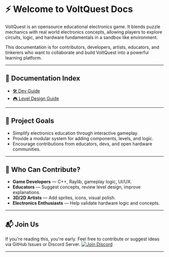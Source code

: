# ⚡ Welcome to VoltQuest Docs

VoltQuest is an opensource educational electronics game.
It blends puzzle mechanics with real world electronics concepts, allowing players to explore circuits, logic, and hardware fundamentals in a sandbox like environment.

This documentation is for contributors, developers, artists, educators, and tinkerers who want to collaborate and build VoltQuest into a powerful learning platform.

---

## 📁 Documentation Index

- [🛠 Dev Guide](./dev-guide.md)
- [🎮 Level Design Guide](./level-design-guide.md)

---

## 🌟 Project Goals

- Simplify electronics education through interactive gameplay.
- Provide a modular system for adding components, levels, and logic.
- Encourage contributions from educators, devs, and open hardware communities.

---

## 🤝 Who Can Contribute?

- **Game Developers** — C++, Raylib, gameplay logic, UI/UX.
- **Educators** — Suggest concepts, review level design, improve explanations.
- **3D/2D Artists** — Add sprites, icons, visual polish.
- **Electronics Enthusiasts** — Help validate hardware logic and concepts.

---

## 📬 Join Us

If you're reading this, you're early. Feel free to contribute or suggest ideas via GitHub Issues or Discord Server.
[![Join Discord](https://img.shields.io/badge/chat-on%20Discord-7289DA?logo=discord\&style=for-the-badge)](https://discord.gg/HVP4kvDVh4)

---



